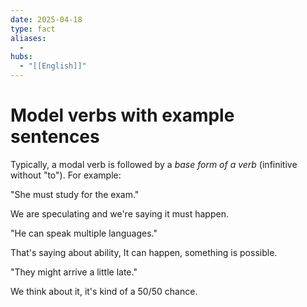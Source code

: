 ```yaml
---
date: 2025-04-18
type: fact
aliases:
  -
hubs:
  - "[[English]]"
---
```


# Model verbs with example sentences

Typically, a modal verb is followed by a *base form of a verb* (infinitive without "to"). For example:


"She must study for the exam."

We are speculating and we're saying it must happen.


"He can speak multiple languages."

That's saying about ability, It can happen, something is possible.


"They might arrive a little late."

We think about it, it's kind of a 50/50 chance.



